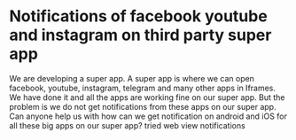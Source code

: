 
# Notifications of facebook youtube and instagram on third party super app

We are developing a super app. A super app is where we can open facebook, youtube, instagram, telegram and many other apps in Iframes. We have done it and all the apps are working fine on our super app. But the problem is we do not get notifications from these apps on our super app. Can anyone help us with how can we get notification on android and iOS for all these big apps on our super app?
tried web view notifications

        